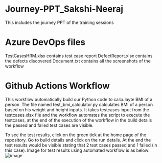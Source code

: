 # Journey-PPT_Sakshi-Neeraj
This includes the journey PPT of the training sessions

# Azure DevOps files
TestCasesHRM.xlsx contains test case report
DefectReport.xlsx contains the defects discovered
Document.txt contains all the screenshots of the workflow

# Github Actions Workflow
This workflow automatically build our Python code to calculayte BMI of a person. 
The file named test_bmi_calculator.py calculates BMI of a person based on his weight and height inputs.
It takes testcases input from the testcases.xlsx file and the workflow automates the script to execute the testcases, at the end of the execution of the workflow in the build details the passed and failed test cases are visible. 

To see the test results, click on the green tick at the home page of the repository.
Go to build details and click on the run details.
At the end the test results would be visible stating that 2 test cases passed and 1 failed (in this case).
Image for test results using automated workflow is as below:
![image](https://github.com/user-attachments/assets/18a4a35b-256f-4e30-be1f-9da170a51a00)
